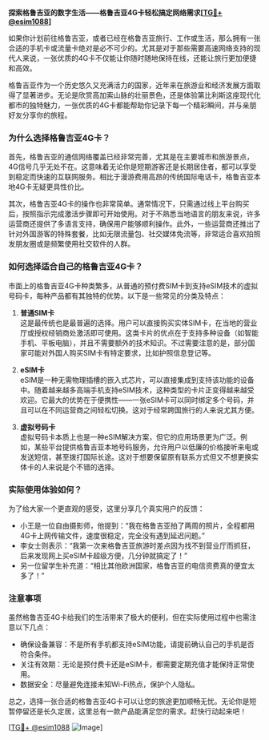**探索格鲁吉亚的数字生活——格鲁吉亚4G卡轻松搞定网络需求[[TG💪+ @esim1088](https://t.me/s/esim1088)]**

如果你计划前往格鲁吉亚，或者已经在格鲁吉亚旅行、工作或生活，那么拥有一张合适的手机卡或流量卡绝对是必不可少的。尤其是对于那些需要高速网络支持的现代人来说，一张优质的4G卡不仅能让你随时随地保持在线，还能让旅行更加便捷和高效。

格鲁吉亚作为一个历史悠久又充满活力的国家，近年来在旅游业和经济发展方面取得了显著进步。无论是欣赏高加索山脉的壮丽景色，还是体验第比利斯这座现代化都市的独特魅力，一张优质的4G卡都能帮助你记录下每一个精彩瞬间，并与亲朋好友分享你的旅程。

### 为什么选择格鲁吉亚4G卡？

首先，格鲁吉亚的通信网络覆盖已经非常完善，尤其是在主要城市和旅游景点，4G信号几乎无处不在。这意味着无论你是短期游客还是长期居住者，都可以享受到稳定而快速的互联网服务。相比于漫游费用高昂的传统国际电话卡，格鲁吉亚本地4G卡无疑更具性价比。

其次，格鲁吉亚4G卡的操作也非常简单。通常情况下，只需通过线上平台购买后，按照指示完成激活步骤即可开始使用。对于不熟悉当地语言的朋友来说，许多运营商还提供了多语言支持，确保用户能够顺利操作。此外，一些运营商还推出了针对外国游客的特殊套餐，比如无限流量包、社交媒体免流等，非常适合喜欢拍照发朋友圈或是频繁使用社交软件的人群。

### 如何选择适合自己的格鲁吉亚4G卡？

市面上的格鲁吉亚4G卡种类繁多，从普通的预付费SIM卡到支持eSIM技术的虚拟号码卡，每种产品都有其独特的优势。以下是一些常见的分类及特点：

1. **普通SIM卡**  
   这是最传统也是最普遍的选择。用户可以直接购买实体SIM卡，在当地的营业厅或授权经销商处激活即可使用。这类卡片的优点在于支持多种设备（如智能手机、平板电脑），并且不需要额外的技术知识。不过需要注意的是，部分国家可能对外国人购买SIM卡有特定要求，比如护照信息登记等。

2. **eSIM卡**  
   eSIM是一种无需物理插槽的嵌入式芯片，可以直接集成到支持该功能的设备中。随着越来越多高端手机支持eSIM技术，这种类型的卡片正变得越来越受欢迎。它最大的优势在于便携性——一张eSIM卡可以同时绑定多个号码，并且可以在不同运营商之间轻松切换。这对于经常跨国旅行的人来说尤其方便。

3. **虚拟号码卡**  
   虚拟号码卡本质上也是一种eSIM解决方案，但它的应用场景更为广泛。例如，某些平台提供格鲁吉亚本地号码服务，允许用户以低廉的价格接听来电或发送短信，甚至拨打国际长途。这对于想要保留原有联系方式但又不想更换实体卡的人来说是个不错的选择。

### 实际使用体验如何？

为了给大家一个更直观的感受，这里分享几个真实用户的反馈：
- 小王是一位自由摄影师，他提到：“我在格鲁吉亚拍了两周的照片，全程都用4G卡上网传输文件，速度很稳定，完全没有遇到延迟问题。”
- 李女士则表示：“我第一次来格鲁吉亚旅游时差点因为找不到营业厅而抓狂，后来发现网上买eSIM卡超级方便，几分钟就搞定了！”
- 另一位留学生补充道：“相比其他欧洲国家，格鲁吉亚的电信资费真的便宜太多了！”

### 注意事项

虽然格鲁吉亚4G卡给我们的生活带来了极大的便利，但在实际使用过程中也需注意以下几点：
- 确保设备兼容：不是所有手机都支持eSIM功能，请提前确认自己的手机是否符合条件。
- 关注有效期：无论是预付费卡还是eSIM卡，都需要定期充值才能保持正常使用。
- 数据安全：尽量避免连接未知Wi-Fi热点，保护个人隐私。

总之，选择一张合适的格鲁吉亚4G卡可以让您的旅途更加顺畅无忧。无论你是短暂停留还是长久定居，这里总有一款产品能满足您的需求。赶快行动起来吧！

[[TG💪+ @esim1088](https://t.me/s/esim1088) ![Image](https://i.postimg.cc/4NQfJmqS/Snipaste-2025-05-13-00-14-12.png)]